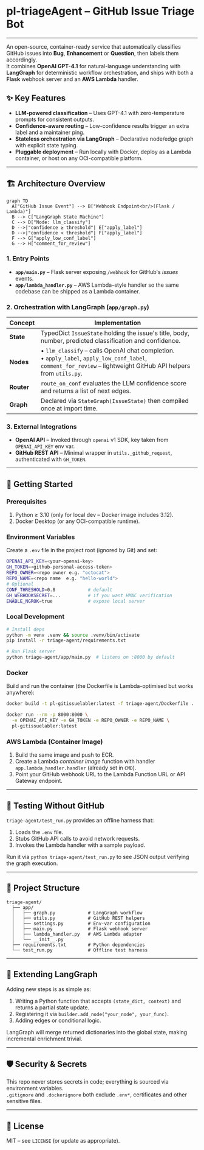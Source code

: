 # pl-triageAgent – GitHub Issue Triage Bot

---

An open-source, container-ready service that automatically classifies GitHub issues into **Bug**, **Enhancement** or **Question**, then labels them accordingly.  
It combines **OpenAI GPT-4.1** for natural-language understanding with **LangGraph** for deterministic workflow orchestration, and ships with both a **Flask** webhook server and an **AWS Lambda** handler.

## ✨ Key Features
- **LLM-powered classification** – Uses GPT-4.1 with zero-temperature prompts for consistent outputs.
- **Confidence-aware routing** – Low-confidence results trigger an extra label and a maintainer ping.
- **Stateless orchestration via LangGraph** – Declarative node/edge graph with explicit state typing.
- **Pluggable deployment** – Run locally with Docker, deploy as a Lambda container, or host on any OCI-compatible platform.

---

## 🏗️ Architecture Overview

```mermaid
graph TD
  A["GitHub Issue Event"] --> B["Webhook Endpoint<br/>(Flask / Lambda)"]
  B --> C["LangGraph State Machine"]
  C --> D["Node: llm_classify"]
  D -->|"confidence ≥ threshold"| E["apply_label"]
  D -->|"confidence < threshold"| F["apply_label"]
  F --> G["apply_low_conf_label"]
  G --> H["comment_for_review"]
```

### 1. Entry Points
* **`app/main.py`** – Flask server exposing `/webhook` for GitHub's *issues* events.  
* **`app/lambda_handler.py`** – AWS Lambda–style handler so the same codebase can be shipped as a Lambda container.

### 2. Orchestration with LangGraph (`app/graph.py`)
| Concept | Implementation |
|---------|----------------|
| **State** | TypedDict `IssueState` holding the issue's title, body, number, predicted classification and confidence. |
| **Nodes** | • `llm_classify` – calls OpenAI chat completion.<br/>• `apply_label`, `apply_low_conf_label`, `comment_for_review` – lightweight GitHub API helpers from `utils.py`. |
| **Router** | `route_on_conf` evaluates the LLM confidence score and returns a list of next edges. |
| **Graph** | Declared via `StateGraph(IssueState)` then compiled once at import time. |

### 3. External Integrations
* **OpenAI API** – Invoked through `openai` v1 SDK, key taken from `OPENAI_API_KEY` env var.
* **GitHub REST API** – Minimal wrapper in `utils._github_request`, authenticated with `GH_TOKEN`.

---

## 🚀 Getting Started

### Prerequisites
1. Python ≥ 3.10 (only for local dev – Docker image includes 3.12).  
2. Docker Desktop (or any OCI-compatible runtime).

### Environment Variables
Create a `.env` file in the project root (ignored by Git) and set:

```bash
OPENAI_API_KEY=<your-openai-key>
GH_TOKEN=<github-personal-access-token>
REPO_OWNER=<repo owner e.g. "octocat">
REPO_NAME=<repo name  e.g. "hello-world">
# Optional
CONF_THRESHOLD=0.8            # default
GH_WEBHOOKSECRET=...          # if you want HMAC verification
ENABLE_NGROK=true             # expose local server
```

### Local Development
```bash
# Install deps
python -m venv .venv && source .venv/bin/activate
pip install -r triage-agent/requirements.txt

# Run Flask server
python triage-agent/app/main.py  # listens on :8000 by default
```

### Docker
Build and run the container (the Dockerfile is Lambda-optimised but works anywhere):
```bash
docker build -t pl-gitissuelabler:latest -f triage-agent/Dockerfile .

docker run --rm -p 8000:8000 \
  -e OPENAI_API_KEY -e GH_TOKEN -e REPO_OWNER -e REPO_NAME \
  pl-gitissuelabler:latest
```

### AWS Lambda (Container Image)
1. Build the same image and push to ECR.
2. Create a Lambda *container image* function with handler `app.lambda_handler.handler` (already set in `CMD`).
3. Point your GitHub webhook URL to the Lambda Function URL or API Gateway endpoint.

---

## 🧪 Testing Without GitHub
`triage-agent/test_run.py` provides an offline harness that:
1. Loads the `.env` file.
2. Stubs GitHub API calls to avoid network requests.
3. Invokes the Lambda handler with a sample payload.

Run it via `python triage-agent/test_run.py` to see JSON output verifying the graph execution.

---

## 📂 Project Structure
```
triage-agent/
  ├── app/
  │   ├── graph.py            # LangGraph workflow
  │   ├── utils.py            # GitHub REST helpers
  │   ├── settings.py         # Env-var configuration
  │   ├── main.py             # Flask webhook server
  │   ├── lambda_handler.py   # AWS Lambda adapter
  │   └── __init__.py
  ├── requirements.txt        # Python dependencies
  └── test_run.py             # Offline test harness
```

---

## 🔧 Extending LangGraph
Adding new steps is as simple as:
1. Writing a Python function that accepts `(state_dict, context)` and returns a partial state update.
2. Registering it via `builder.add_node("your_node", your_func)`.
3. Adding edges or conditional logic.

LangGraph will merge returned dictionaries into the global state, making incremental enrichment trivial.

---

## 🛡️ Security & Secrets
This repo never stores secrets in code; everything is sourced via environment variables.  
`.gitignore` and `.dockerignore` both exclude `.env*`, certificates and other sensitive files.

---

## 📜 License
MIT – see `LICENSE` (or update as appropriate).

